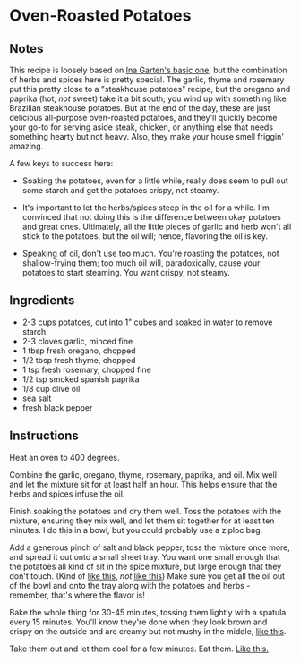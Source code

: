 # Oven-Roasted Potatoes

## Notes

This recipe is loosely based on [Ina Garten's basic one](http://www.foodnetwork.com/recipes/ina-garten/garlic-roasted-potatoes-recipe.html), but the combination of herbs and spices here is pretty special. The garlic, thyme and rosemary put this pretty close to a "steakhouse potatoes" recipe, but the oregano and paprika (hot, _not_ sweet) take it a bit south; you wind up with something like Brazilian steakhouse potatoes. But at the end of the day, these are just delicious all-purpose oven-roasted potatoes, and they'll quickly become your go-to for serving aside steak, chicken, or anything else that needs something hearty but not heavy. Also, they make your house smell friggin' amazing.

A few keys to success here:

* Soaking the potatoes, even for a little while, really does seem to pull out some starch and get the potatoes crispy, not steamy.

* It's important to let the herbs/spices steep in the oil for a while. I'm convinced that not doing this is the difference between okay potatoes and great ones. Ultimately, all the little pieces of garlic and herb won't all stick to the potatoes, but the oil will; hence, flavoring the oil is key.

* Speaking of oil, don't use too much. You're roasting the potatoes, not shallow-frying them; too much oil will, paradoxically, cause your potatoes to start steaming. You want crispy, not steamy.

## Ingredients

* 2-3 cups potatoes, cut into 1" cubes and soaked in water to remove starch
* 2-3 cloves garlic, minced fine
* 1 tbsp fresh oregano, chopped
* 1/2 tbsp fresh thyme, chopped
* 1 tsp fresh rosemary, chopped fine
* 1/2 tsp smoked spanish paprika
* 1/8 cup olive oil
* sea salt
* fresh black pepper

## Instructions

Heat an oven to 400 degrees.

Combine the garlic, oregano, thyme, rosemary, paprika, and oil. Mix well and let the mixture sit for at least half an hour. This helps ensure that the herbs and spices infuse the oil.

Finish soaking the potatoes and dry them well. Toss the potatoes with the mixture, ensuring they mix well, and let them sit together for at least ten minutes. I do this in a bowl, but  you could probably use a ziploc bag.

Add a generous pinch of salt and black pepper, toss the mixture once more, and spread it out onto a small sheet tray. You want one small enough that the potatoes all kind of sit in the spice mixture, but large enough that they don't touch. (Kind of [like this](https://encrypted-tbn2.gstatic.com/images?q=tbn:ANd9GcR7JV_ZFBnh9siV_E0n0NJRiAyLMKhmLELt_ZBYETt1vd09-oTO), _not_ [like this](https://encrypted-tbn2.gstatic.com/images?q=tbn:ANd9GcT-17kZWb0syOFrwI9F6I2_CGL2od6IUSv83SEGVZaSM1tqwYVN)) 
Make sure you get all the oil out of the bowl and onto the tray along with the potatoes and herbs - remember, that's where the flavor is!

Bake the whole thing for 30-45 minutes, tossing them lightly with a spatula every 15 minutes. You'll know they're done when they look brown and crispy on the outside and are creamy but not mushy in the middle, [like this](http://www.bbcgoodfood.com/sites/bbcgoodfood.com/files/recipe_images/recipe-image-legacy-id--20241_11.jpg).

Take them out and let them cool for a few minutes. Eat them. [Like this.](http://img2.wikia.nocookie.net/__cb20131123155641/doodledoug-and-ronaldmcmotherfingdonald/images/e/e7/Squidward-eating-krabby-patties.gif)


